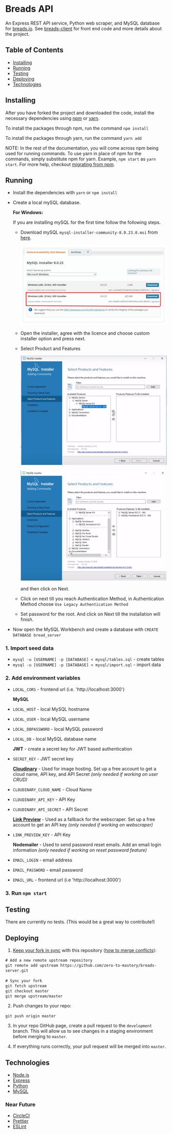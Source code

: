 # Breads API

An Express REST API service, Python web scraper, and MySQL database for [breads.io](https://www.breads.io/). See [breads-client](https://github.com/aTmb405/breads-client) for front end code and more details about the project.

## Table of Contents

- [Installing](https://github.com/aTmb405/breads-server/blob/master/README.md#Installing)
- [Running](https://github.com/aTmb405/breads-server/blob/master/README.md#Running)
- [Testing](https://github.com/aTmb405/breads-server/blob/master/README.md#Testing)
- [Deploying](https://github.com/aTmb405/breads-server/blob/master/README.md#Deploying)
- [Technologies](https://github.com/aTmb405/breads-server/blob/master/README.md#Technologies)

## Installing

After you have forked the project and downloaded the code, install the necessary dependencies using [npm](https://docs.npmjs.com/about-npm/) or [yarn](https://yarnpkg.com/getting-started).

To install the packages through npm, run the command `npm install`

To install the packages through yarn, run the command `yarn add`

NOTE: In the rest of the documentation, you will come across npm being used for running commands. To use yarn in place of npm for the commands, simply substitute npm for yarn. Example, `npm start` as `yarn start`. For more help, checkout [migrating from npm](https://classic.yarnpkg.com/en/docs/migrating-from-npm/).

## Running

- Install the dependencies with `yarn` or `npm install`
- Create a local mySQL database.

  **For Windows:**

  If you are installing mySQL for the first time follow the following steps.

  - Download mySQL `mysql-installer-community-8.0.23.0.msi` from [here](https://dev.mysql.com/downloads/windows/installer/8.0.html).

    ![Image](./asset/Picture3.png)

  - Open the installer, agree with the licence and choose custom installer option and press next.
  - Select Product and Features

    ![Image](./asset/Picture1.png)

    ![Image](./asset/Picture2.png)

    and then click on Next.

  - Click on next till you reach Authentication Method, in Authentication Method choose
    `Use Legacy Authentication Method`
  - Set password for the root. And click on Next till the installation will finish.

- Now open the MySQL Workbench and create a database with `CREATE DATABASE bread_server`

### 1. Import seed data

- `mysql -u [USERNAME] -p [DATABASE] < mysql/tables.sql` - create tables
- `mysql -u [USERNAME] -p [DATABASE] < mysql/import.sql` - import data

### 2. Add environment variables

- `LOCAL_CORS` - frontend url (i.e. 'http://localhost:3000')

  **MySQL**

- `LOCAL_HOST` - local MySQL hostname
- `LOCAL_USER` - local MySQL username
- `LOCAL_DBPASSWORD` - local MySQL password
- `LOCAL_DB` - local MySQL database name

  **JWT** - create a secret key for JWT based authentication

- `SECRET_KEY` - JWT secret key

  **[Cloudinary](https://cloudinary.com/)** - Used for image hosting. Set up a free account to get a cloud name, API key, and API Secret _(only needed if working on user CRUD)_

- `CLOUDINARY_CLOUD_NAME` - Cloud Name
- `CLOUDINARY_API_KEY` - API Key
- `CLOUDINARY_API_SECRET` - API Secret

  **[Link Preview](https://www.linkpreview.net/)** - Used as a fallback for the webscraper. Set up a free account to get an API key _(only needed if working on webscraper)_

- `LINK_PREVIEW_KEY` - API Key

  **Nodemailer** - Used to send password reset emails. Add an email login information _(only needed if working on reset password feature)_

- `EMAIL_LOGIN` - email address
- `EMAIL_PASSWORD` - email password
- `EMAIL_URL` - frontend url (i.e 'http://localhost:3000')

### 3. Run `npm start`

## Testing

There are currently no tests. (This would be a great way to contribute!)

## Deploying

1. [Keep your fork in sync](https://www.freecodecamp.org/news/how-to-sync-your-fork-with-the-original-git-repository/) with this repository ([how to merge conflicts](https://opensource.com/article/20/4/git-merge-conflict)):

```
# Add a new remote upstream repository
git remote add upstream https://github.com/zero-to-mastery/breads-server.git

# Sync your fork
git fetch upstream
git checkout master
git merge upstream/master
```

2. Push changes to your repo:

`git push origin master`

3. In your repo GitHub page, create a pull request to the `development` branch. This will allow us to see changes in a staging environment before merging to `master`.

4. If everything runs correctly, your pull request will be merged into `master`.

## Technologies

- [Node.js](https://nodejs.org/en/)
- [Express](http://expressjs.com/)
- [Python](https://www.python.org/)
- [MySQL](https://www.mysql.com/)

### Near Future

- [CircleCI](https://circleci.com/)
- [Prettier](https://prettier.io/)
- [ESLint](https://eslint.org/)
